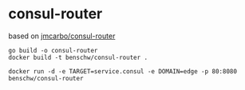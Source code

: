 # consul-router

based on [jmcarbo/consul-router](https://github.com/jmcarbo/consul-router)

	go build -o consul-router
	docker build -t benschw/consul-router .
	
	docker run -d -e TARGET=service.consul -e DOMAIN=edge -p 80:8080 benschw/consul-router


